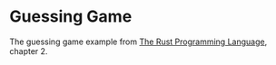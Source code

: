 # Guessing Game
The guessing game example from [The Rust Programming Language](https://doc.rust-lang.org/book/ch02-00-guessing-game-tutorial.html), chapter 2.
